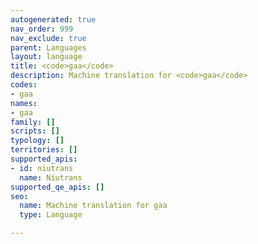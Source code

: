 ```yaml
---
autogenerated: true
nav_order: 999
nav_exclude: true
parent: Languages
layout: language
title: <code>gaa</code>
description: Machine translation for <code>gaa</code>
codes:
- gaa
names:
- gaa
family: []
scripts: []
typology: []
territories: []
supported_apis:
- id: niutrans
  name: Niutrans
supported_qe_apis: []
seo:
  name: Machine translation for gaa
  type: Language

---
```


